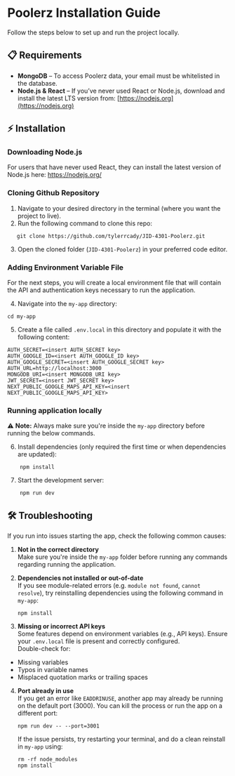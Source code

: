 
# Poolerz Installation Guide
Follow the steps below to set up and run the project locally.
## 📋 Requirements
- **MongoDB** – To access Poolerz data, your email must be whitelisted in the database.
- **Node.js & React** – If you’ve never used React or Node.js, download and install the latest LTS version from:  [https://nodejs.org](https://nodejs.org)

## ⚡ Installation
### Downloading Node.js
For users that have never used React, they can install the latest version of Node.js here: https://nodejs.org/

### Cloning Github Repository
1. Navigate to your desired directory in the terminal (where you want the project to live).
2. Run the following command to clone this repo:
```
   git clone https://github.com/tylerrcady/JID-4301-Poolerz.git
```
3. Open the cloned folder (`JID-4301-Poolerz`) in your preferred code editor.

### Adding Environment Variable File
For the next steps, you will create a local environment file that will contain the API and authentication keys necessary to run the application.

4. Navigate into the `my-app` directory:
```
cd my-app
```
5. Create a file called `.env.local` in this directory and populate it with the following content:
```
AUTH_SECRET=<insert AUTH_SECRET key>
AUTH_GOOGLE_ID=<insert AUTH_GOOGLE_ID key>
AUTH_GOOGLE_SECRET=<insert AUTH_GOOGLE_SECRET key>
AUTH_URL=http://localhost:3000
MONGODB_URI=<insert MONGODB_URI key>
JWT_SECRET=<insert JWT_SECRET key>
NEXT_PUBLIC_GOOGLE_MAPS_API_KEY=<insert NEXT_PUBLIC_GOOGLE_MAPS_API_KEY>
```

### Running application locally
⚠️ **Note:** Always make sure you're inside the `my-app` directory before running the below commands.

6. Install dependencies (only required the first time or when dependencies are updated):
```
    npm install
```
7. Start the development server:
```
    npm run dev
```
## 🛠️ Troubleshooting

If you run into issues starting the app, check the following common causes:

1. **Not in the correct directory**  
   Make sure you're inside the `my-app` folder before running any commands regarding running the application.

2. **Dependencies not installed or out-of-date**  
If you see module-related errors (e.g. `module not found`, `cannot resolve`), try reinstalling dependencies using the following command in `my-app`:
   ```
   npm install
   ```

3. **Missing or incorrect API keys**  
Some features depend on environment variables (e.g., API keys). Ensure your `.env.local` file is present and correctly configured.  
Double-check for:
- Missing variables
- Typos in variable names
- Misplaced quotation marks or trailing spaces

4. **Port already in use**  
If you get an error like `EADDRINUSE`, another app may already be running on the default port (3000). You can kill the process or run the app on a different port:
   ```
   npm run dev -- --port=3001
   ```

   If the issue persists, try restarting your terminal, and do a clean reinstall in `my-app` using:
      ```
      rm -rf node_modules
      npm install
      ```
